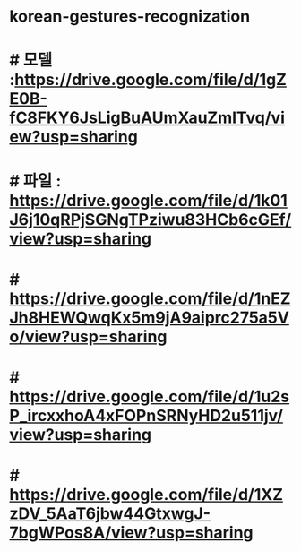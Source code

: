 # korean-gestures-recognization
# # 모델 :https://drive.google.com/file/d/1gZE0B-fC8FKY6JsLigBuAUmXauZmITvq/view?usp=sharing
# # 파일 : https://drive.google.com/file/d/1k01J6j10qRPjSGNgTPziwu83HCb6cGEf/view?usp=sharing
# # https://drive.google.com/file/d/1nEZJh8HEWQwqKx5m9jA9aiprc275a5Vo/view?usp=sharing
# # https://drive.google.com/file/d/1u2sP_ircxxhoA4xFOPnSRNyHD2u511jv/view?usp=sharing
# # https://drive.google.com/file/d/1XZzDV_5AaT6jbw44GtxwgJ-7bgWPos8A/view?usp=sharing